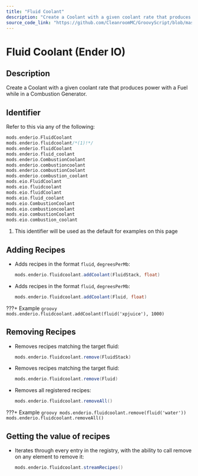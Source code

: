 ```yaml
---
title: "Fluid Coolant"
description: "Create a Coolant with a given coolant rate that produces power with a Fuel while in a Combustion Generator."
source_code_link: "https://github.com/CleanroomMC/GroovyScript/blob/master/src/main/java/com/cleanroommc/groovyscript/compat/mods/enderio/FluidCoolant.java"
---
```


# Fluid Coolant (Ender IO)

## Description

Create a Coolant with a given coolant rate that produces power with a Fuel while in a Combustion Generator.

## Identifier

Refer to this via any of the following:

```groovy hl_lines="2"
mods.enderio.FluidCoolant
mods.enderio.fluidcoolant/*(1)!*/
mods.enderio.fluidCoolant
mods.enderio.fluid_coolant
mods.enderio.CombustionCoolant
mods.enderio.combustioncoolant
mods.enderio.combustionCoolant
mods.enderio.combustion_coolant
mods.eio.FluidCoolant
mods.eio.fluidcoolant
mods.eio.fluidCoolant
mods.eio.fluid_coolant
mods.eio.CombustionCoolant
mods.eio.combustioncoolant
mods.eio.combustionCoolant
mods.eio.combustion_coolant
```

1. This identifier will be used as the default for examples on this page

## Adding Recipes

- Adds recipes in the format `fluid`, `degreesPerMb`:

    ```groovy
    mods.enderio.fluidcoolant.addCoolant(FluidStack, float)
    ```

- Adds recipes in the format `fluid`, `degreesPerMb`:

    ```groovy
    mods.enderio.fluidcoolant.addCoolant(Fluid, float)
    ```

???+ Example
    ```groovy
    mods.enderio.fluidcoolant.addCoolant(fluid('xpjuice'), 1000)
    ```

## Removing Recipes

- Removes recipes matching the target fluid:

    ```groovy
    mods.enderio.fluidcoolant.remove(FluidStack)
    ```

- Removes recipes matching the target fluid:

    ```groovy
    mods.enderio.fluidcoolant.remove(Fluid)
    ```

- Removes all registered recipes:

    ```groovy
    mods.enderio.fluidcoolant.removeAll()
    ```

???+ Example
    ```groovy
    mods.enderio.fluidcoolant.remove(fluid('water'))
    mods.enderio.fluidcoolant.removeAll()
    ```

## Getting the value of recipes

- Iterates through every entry in the registry, with the ability to call remove on any element to remove it:

    ```groovy
    mods.enderio.fluidcoolant.streamRecipes()
    ```
